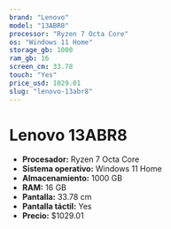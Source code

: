 ```yaml
---
brand: "Lenovo"
model: "13ABR8"
processor: "Ryzen 7 Octa Core"
os: "Windows 11 Home"
storage_gb: 1000
ram_gb: 16
screen_cm: 33.78
touch: "Yes"
price_usd: 1029.01
slug: "lenovo-13abr8"
---
```


# Lenovo 13ABR8

- **Procesador:** Ryzen 7 Octa Core
- **Sistema operativo:** Windows 11 Home
- **Almacenamiento:** 1000 GB
- **RAM:** 16 GB
- **Pantalla:** 33.78 cm
- **Pantalla táctil:** Yes
- **Precio:** $1029.01
